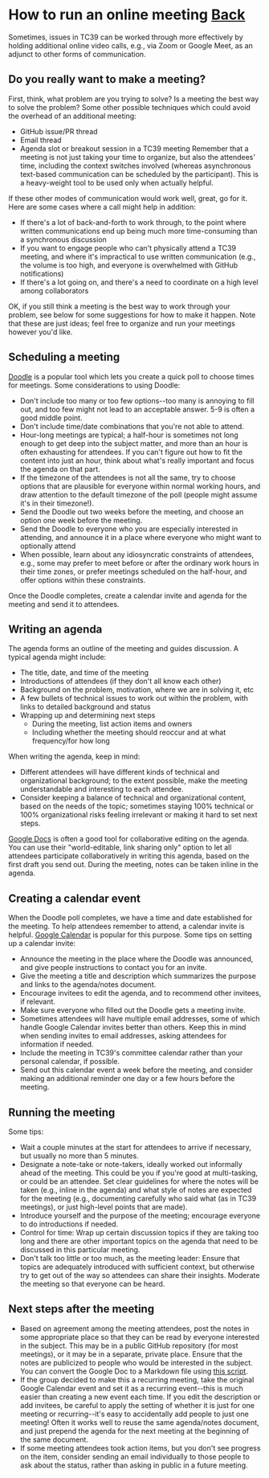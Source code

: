 
# How to run an online meeting [Back](tc39.md)

Sometimes, issues in TC39 can be worked through more effectively by holding additional online video calls, e.g., via Zoom or Google Meet, as an adjunct to other forms of communication.

## Do you really want to make a meeting?

First, think, what problem are you trying to solve? Is a meeting the best way to solve the problem? Some other possible techniques which could avoid the overhead of an additional meeting:
- GitHub issue/PR thread
- Email thread
- Agenda slot or breakout session in a TC39 meeting
Remember that a meeting is not just taking your time to organize, but also the attendees' time, including the context switches involved (whereas asynchronous text-based communication can be scheduled by the participant). This is a heavy-weight tool to be used only when actually helpful.

If these other modes of communication would work well, great, go for it. Here are some cases where a call might help in addition:
- If there's a lot of back-and-forth to work through, to the point where written communications end up being much more time-consuming than a synchronous discussion
- If you want to engage people who can't physically attend a TC39 meeting, and where it's impractical to use written communication (e.g., the volume is too high, and everyone is overwhelmed with GitHub notifications)
- If there's a lot going on, and there's a need to coordinate on a high level among collaborators

OK, if you still think a meeting is the best way to work through your problem, see below for some suggestions for how to make it happen. Note that these are just ideas; feel free to organize and run your meetings however you'd like.

## Scheduling a meeting

[Doodle](https://doodle.com/) is a popular tool which lets you create a quick poll to choose times for meetings. Some considerations to using Doodle:
- Don't include too many or too few options--too many is annoying to fill out, and too few might not lead to an acceptable answer. 5-9 is often a good middle point.
- Don't include time/date combinations that you're not able to attend.
- Hour-long meetings are typical; a half-hour is sometimes not long enough to get deep into the subject matter, and more than an hour is often exhausting for attendees. If you can't figure out how to fit the content into just an hour, think about what's really important and focus the agenda on that part.
- If the timezone of the attendees is not all the same, try to choose options that are plausible for everyone within normal working hours, and draw attention to the default timezone of the poll (people might assume it's in their timezone!).
- Send the Doodle out two weeks before the meeting, and choose an option one week before the meeting.
- Send the Doodle to everyone who you are especially interested in attending, and announce it in a place where everyone who might want to optionally attend
- When possible, learn about any idiosyncratic constraints of attendees, e.g., some may prefer to meet before or after the ordinary work hours in their time zones, or prefer meetings scheduled on the half-hour, and offer options within these constraints.

Once the Doodle completes, create a calendar invite and agenda for the meeting and send it to attendees.

## Writing an agenda

The agenda forms an outline of the meeting and guides discussion. A typical agenda might include:
- The title, date, and time of the meeting
- Introductions of attendees (if they don't all know each other)
- Background on the problem, motivation, where we are in solving it, etc
- A few bullets of technical issues to work out within the problem, with links to detailed background and status
- Wrapping up and determining next steps
  - During the meeting, list action items and owners
  - Including whether the meeting should reoccur and at what frequency/for how long

When writing the agenda, keep in mind:
- Different attendees will have different kinds of technical and organizational background; to the extent possible, make the meeting understandable and interesting to each attendee.
- Consider keeping a balance of technical and organizational content, based on the needs of the topic; sometimes staying 100% technical or 100% organizational risks feeling irrelevant or making it hard to set next steps.

[Google Docs](https://docs.google.com/) is often a good tool for collaborative editing on the agenda. You can use their "world-editable, link sharing only" option to let all attendees participate collaboratively in writing this agenda, based on the first draft you send out. During the meeting, notes can be taken inline in the agenda.

## Creating a calendar event

When the Doodle poll completes, we have a time and date established for the meeting. To help attendees remember to attend, a calendar invite is helpful. [Google Calendar](https://calendar.google.com/) is popular for this purpose. Some tips on setting up a calendar invite:
- Announce the meeting in the place where the Doodle was announced, and give people instructions to contact you for an invite.
- Give the meeting a title and description which summarizes the purpose and links to the agenda/notes document.
- Encourage invitees to edit the agenda, and to recommend other invitees, if relevant.
- Make sure everyone who filled out the Doodle gets a meeting invite.
- Sometimes attendees will have multiple email addresses, some of which handle Google Calendar invites better than others. Keep this in mind when sending invites to email addresses, asking attendees for information if needed.
- Include the meeting in TC39's committee calendar rather than your personal calendar, if possible.
- Send out this calendar event a week before the meeting, and consider making an additional reminder one day or a few hours before the meeting.

## Running the meeting

Some tips:
- Wait a couple minutes at the start for attendees to arrive if necessary, but usually no more than 5 minutes.
- Designate a note-take or note-takers, ideally worked out informally ahead of the meeting. This could be you if you're good at multi-tasking, or could be an attendee. Set clear guidelines for where the notes will be taken (e.g., inline in the agenda) and what style of notes are expected for the meeting (e.g., documenting carefully who said what (as in TC39 meetings), or just high-level points that are made).
- Introduce yourself and the purpose of the meeting; encourage everyone to do introductions if needed.
- Control for time: Wrap up certain discussion topics if they are taking too long and there are other important topics on the agenda that need to be discussed in this particular meeting.
- Don't talk too little or too much, as the meeting leader: Ensure that topics are adequately introduced with sufficient context, but otherwise try to get out of the way so attendees can share their insights. Moderate the meeting so that everyone can be heard.

## Next steps after the meeting

- Based on agreement among the meeting attendees, post the notes in some appropriate place so that they can be read by everyone interested in the subject. This may be in a public GitHub repository (for most meetings), or it may be in a separate, private place. Ensure that the notes are publicized to people who would be interested in the subject. You can convert the Google Doc to a Markdown file using [this script](https://lifehacker.com/this-script-converts-google-documents-to-markdown-for-e-511746113).
- If the group decided to make this a recurring meeting, take the original Google Calendar event and set it as a recurring event--this is much easier than creating a new event each time. If you edit the description or add invitees, be careful to apply the setting of whether it is just for one meeting or recurring--it's easy to accidentally add people to just one meeting! Often it works well to reuse the same agenda/notes document, and just prepend the agenda for the next meeting at the beginning of the same document.
- If some meeting attendees took action items, but you don't see progress on the item, consider sending an email individually to those people to ask about the status, rather than asking in public in a future meeting.
